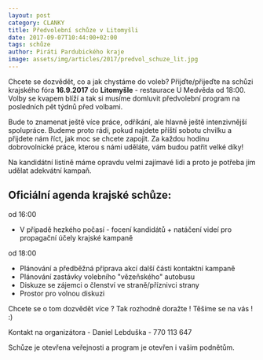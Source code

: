 ```yaml
---
layout: post
category: CLANKY
title: Předvolební schůze v Litomyšli
date: 2017-09-07T10:44:00+02:00  
tags: schůze
author: Piráti Pardubického kraje
image: assets/img/articles/2017/predvol_schuze_lit.jpg
---
```


Chcete se dozvědět, co a jak chystáme do voleb? Přijďte/přijeďte na schůzi krajského fóra **16.9.2017** do **Litomyšle** - restaurace U Medvěda od 18:00.
Volby se kvapem blíží a tak si musíme domluvit předvolební program na posledních pět týdnů před volbami.

Bude to znamenat ještě více práce, odříkání, ale hlavně ještě intenzivnější spolupráce. Budeme proto rádi, pokud najdete příští sobotu chvilku a přijdete nám říct, jak moc se chcete zapojit. Za každou hodinu dobrovolnické práce, kterou s námi uděláte, vám budou patřit velké díky!

Na kandidátní listině máme opravdu velmi zajímavé lidi a proto je potřeba jim udělat adekvátní kampaň.


Oficiální agenda krajské schůze: 
-------------

od 16:00 

* V případě hezkého počasí - focení kandidátů + natáčení videí pro propagační účely krajské kampaně

od 18:00

* Plánování a předběžná příprava akcí další části kontaktní kampaně
* Plánování zastávky volebního "vězeňského" autobusu 
* Diskuze se zájemci o členství ve straně/příznivci strany
* Prostor pro volnou diskuzi

Chcete se o tom dozvědět více ? Tak rozhodně doražte ! Těšíme se na vás ! :) 

Kontakt na organizátora - Daniel Lebduška - 770 113 647

Schůze je otevřena veřejnosti a program je otevřen i vašim podnětům.
